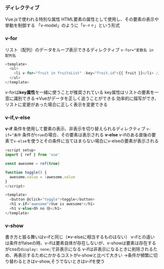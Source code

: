 ### ディレクティブ
Vue.jsで使われる特別な属性
HTML要素の属性として使用し、その要素の表示や挙動を制御する
「v-model」のように「v-⚪︎⚪︎」という形式

### v-for
リスト（配列）のデータをループ表示できるディレクティブ
`v-for="変数名 in 配列名`
```javascript
<template>
  <ul>
    <li v-for="fruit in fruitsList" :key="fruit.id">{{ fruit }}</li> //この時の変数名は自由なものを使える
  </ul>
</template>
```
v-forは**key属性**を一緒に使うことが推奨されている
key属性はリストの要素を一意に識別できる->Vueがデータを正しく追うことができる
効率的に描写ができ、リストに変更があった場合に正しく表示を変更できる

### v-if,v-else
**v-if**
条件を使用して要素の表示、非表示を切り替えられるディレクティブ
`v-if="条件`
条件が`true`の場合、その要素は表示される
**v-else**
v-ifのある直後の要素で`v-else`を使うとその条件に当てはまらない場合にv-elseの要素が表示される
```javascript
<script setup>
import { ref } from 'vue'

const awesome = ref(true)

function toggle() {
  awesome.value = !awesome.value
}
</script>

<template>
  <button @click="toggle">toggle</button>
  <h1 v-if="awesome">Vue is awesome!</h1>
  <h1 v-else>Oh no 😢</h1>
</template>
```

### v-show
書き方と振る舞いはv-ifと同じ（※v-elseに相当するものはない）
v-ifとの違いは条件がfalseの時、v-ifは要素自体が存在しないが、v-showは要素は存在するがcssの`display: none;`で非表示になる
v-ifは非表示になるときに削除されるため、再表示するためにかかるコストがv-showと比べて大きい
->条件が頻繁に切り替わるときはv-show,そうでないときはv-ifを使う
